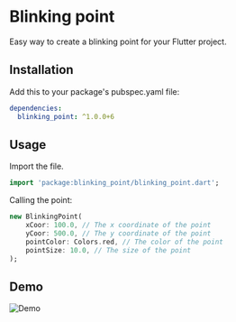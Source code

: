 # Blinking point

Easy way to create a blinking point for your Flutter project.

## Installation

Add this to your package's pubspec.yaml file:

```yaml
dependencies:
  blinking_point: ^1.0.0+6
```

## Usage

Import the file.

```dart
import 'package:blinking_point/blinking_point.dart';
```

Calling the point: 

```dart
new BlinkingPoint(
    xCoor: 100.0, // The x coordinate of the point
    yCoor: 500.0, // The y coordinate of the point
    pointColor: Colors.red, // The color of the point
    pointSize: 10.0, // The size of the point
);
```

## Demo

![Demo](../master/blinking.gif)